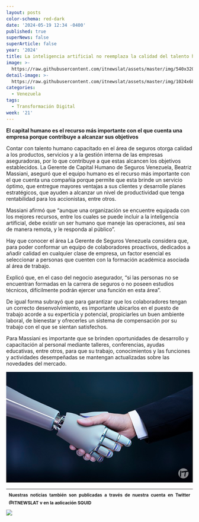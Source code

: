 ```yaml
---
layout: posts
color-schema: red-dark
date: '2024-05-19 12:34 -0400'
published: true
superNews: false
superArticle: false
year: '2024'
title: La inteligencia artificial no reemplaza la calidad del talento humano
image: >-
  https://raw.githubusercontent.com/itnewslat/assets/master/img/540x320/CheckHand-IA-p.jpg
detail-image: >-
  https://raw.githubusercontent.com/itnewslat/assets/master/img/1024x680/CheckHand-IA-g.jpg
categories:
  - Venezuela
tags:
  - Transformación Digital
week: '21'
---
```

**El capital humano es el recurso más importante con el que cuenta una empresa porque contribuye a alcanzar sus objetivos**

Contar con talento humano capacitado en el área de seguros otorga calidad a los productos, servicios y a la gestión interna de las empresas aseguradoras, por lo que contribuye a que estas alcancen los objetivos establecidos. La Gerente de Capital Humano de Seguros Venezuela, Beatriz Massiani, aseguró que el equipo humano es el recurso más importante con el que cuenta una compañía porque permite que esta brinde un servicio óptimo, que entregue mayores ventajas a sus clientes y desarrolle planes estratégicos, que ayuden a alcanzar un nivel de productividad que tenga rentabilidad para los accionistas, entre otros.

Massiani afirmó que “aunque una organización se encuentre equipada con los mejores recursos, entre los cuales se puede incluir a la inteligencia artificial, debe existir un ser humano que maneje las operaciones, así sea de manera remota, y le responda al público”.

Hay que conocer el área La Gerente de Seguros Venezuela considera que, para poder conformar un equipo de colaboradores proactivos, dedicados a añadir calidad en cualquier clase de empresa, un factor esencial es seleccionar a personas que cuenten con la formación académica asociada al área de trabajo.

Explicó que, en el caso del negocio asegurador, “si las personas no se encuentran formadas en la carrera de seguros o no poseen estudios técnicos, difícilmente podrán ejercer una función en esta área”.

De igual forma subrayó que para garantizar que los colaboradores tengan un correcto desenvolvimiento, es importante ubicarlos en el puesto de trabajo acorde a su experticia y potencial, propiciarles un buen ambiente laboral, de bienestar y ofrecerles un sistema de compensación por su trabajo con el que se sientan satisfechos.

Para Massiani es importante que se brinden oportunidades de desarrollo y capacitación al personal mediante talleres, conferencias, ayudas educativas, entre otros, para que su trabajo, conocimientos y las funciones y actividades desempeñadas se mantengan actualizadas sobre las novedades del mercado.

![](https://raw.githubusercontent.com/itnewslat/assets/master/img/540x320/CheckHand-IA-p.jpg)

<table style="height: 42px;" width="569">
<tbody>
<tr>
<td style="text-align: justify;"><sub><strong>Nuestras noticias también son publicadas a través de nuestra cuenta en Twitter <a href="https://twitter.com/itnewslat?lang=es">@ITNEWSLAT</a> y en la aplicación <a href="https://squidapp.co/en/">SQUID</a></strong></sub></td>
</tr>
</tbody>
</table>

<img src="https://tracker.metricool.com/c3po.jpg?hash=56f88a41e39ab42c063cc51676587a04"/>
